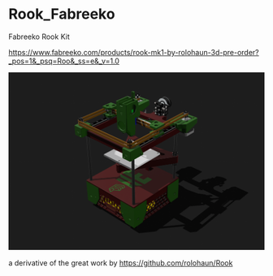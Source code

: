 # Rook_Fabreeko
Fabreeko Rook Kit 


https://www.fabreeko.com/products/rook-mk1-by-rolohaun-3d-pre-order?_pos=1&_psq=Roo&_ss=e&_v=1.0

![](IMG_0973.png)


a derivative of the great work by https://github.com/rolohaun/Rook
